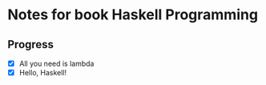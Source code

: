 # Notes for book Haskell Programming

## Progress

- [x] All you need is lambda
- [x] Hello, Haskell!
